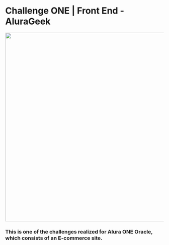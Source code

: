 # Challenge ONE | Front End -  AluraGeek

<p align="center" >
     <img width="600" heigth="600" src="https://user-images.githubusercontent.com/101413385/169097543-d5ada41e-7db8-481d-9d89-cef4efdf7e05.png">
</p>


### This is one of the challenges realized for Alura ONE Oracle, which consists of an E-commerce site.

